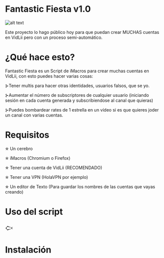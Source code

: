 # Fantastic Fiesta v1.0

![alt text](https://r73.cooltext.com/rendered/cooltext430371977220890.png)


Este proyecto lo hago público hoy para que puedan crear MUCHAS cuentas en VidLii pero con un proceso semi-automático.

# ¿Qué hace esto?
Fantastic Fiesta es un Script de iMacros para crear muchas cuentas en VidLii, con esto puedes hacer varias cosas:

⊱Tener multis para hacer otras identidades, usuarios falsos, que se yo.

⊱Aumentar el número de subscriptores de cualquier usuario (iniciando sesión en cada cuenta generada y subscribiendose al canal que quieras)

⊱Puedes bombardear rates de 1 estrella en un vídeo si es que quieres joder un canal con varias cuentas. 

# Requisitos

✯ Un cerebro 

✯ iMacros (Chromium o Firefox)

✯ Tener una cuenta de VidLii (RECOMENDADO)

✯ Tener una VPN (HolaVPN por ejemplo)

✯ Un editor de Texto (Para guardar los nombres de las cuentas que vayas creando)

# Uso del script

𒆨



# Instalación


